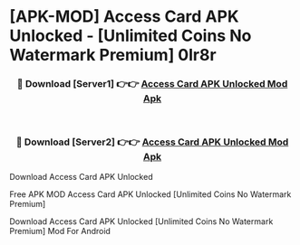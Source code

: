 # [APK-MOD] Access Card APK Unlocked - [Unlimited Coins No Watermark Premium] 0lr8r



<div align="center">
<h3>🔴 Download [Server1] 👉👉 <a href="https://momento.my/?title=Access_Card_APK_Unlocked">Access Card APK Unlocked Mod Apk</a></h3><br>

<h3>🔴 Download [Server2] 👉👉 <a href="https://momento.my/?title=Access_Card_APK_Unlocked">Access Card APK Unlocked Mod Apk</a></h3>
</div>



Download Access Card APK Unlocked 

Free APK MOD Access Card APK Unlocked [Unlimited Coins No Watermark Premium]

Download Access Card APK Unlocked [Unlimited Coins No Watermark Premium] Mod For Android

